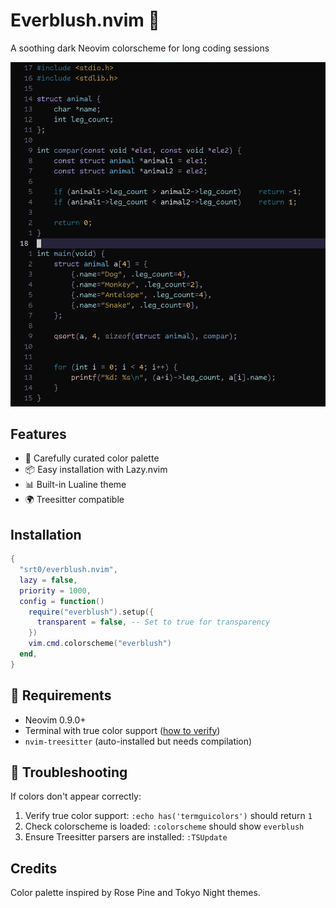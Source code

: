 # Everblush.nvim 🌌

A soothing dark Neovim colorscheme for long coding sessions

![Everblush Screenshot](./screenshot.png)

## Features

- 🎨 Carefully curated color palette
- 📦 Easy installation with Lazy.nvim
- 📊 Built-in Lualine theme
- 🌍 Treesitter compatible

## Installation

```lua
{
  "srt0/everblush.nvim",
  lazy = false,
  priority = 1000,
  config = function()
    require("everblush").setup({
      transparent = false, -- Set to true for transparency
    })
    vim.cmd.colorscheme("everblush")
  end,
}
```

## 🌈 Requirements
- Neovim 0.9.0+
- Terminal with true color support ([how to verify](https://gist.github.com/XVilka/8346728))
- `nvim-treesitter` (auto-installed but needs compilation)

## 🔧 Troubleshooting
If colors don't appear correctly:
1. Verify true color support: `:echo has('termguicolors')` should return `1`
2. Check colorscheme is loaded: `:colorscheme` should show `everblush`
3. Ensure Treesitter parsers are installed: `:TSUpdate`

## Credits

Color palette inspired by Rose Pine and Tokyo Night themes.
